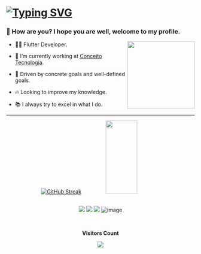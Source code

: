 <h1> <a href="https://git.io/typing-svg"><img src="https://readme-typing-svg.demolab.com?font=Fira+Code&size=26&pause=1000&random=false&width=435&lines=Hi+there%2C+I'm+Matheus+Hora" alt="Typing SVG" /></a> </h1>

<h3>🤙 How are you? I hope you are well, welcome to my profile.</h3>

<img height="180em" align="right" src="https://user-images.githubusercontent.com/59374587/153518639-7a26f075-9621-4c47-bae8-e46c957d09a7.png"/>

<p>

- 👨‍💻 Flutter Developer.

- 🔭 I’m currently working at [Conceito Tecnologia](https://conceitotecnologia.com/).

- 👊 Driven by concrete goals and well-defined goals.

- 🔥 Looking to improve my knowledge.
  
- 📚 I always try to excel in what I do.


</p>

---

<p>
<div align="center">  
  <a href="https://git.io/streak-stats"><img src="https://streak-stats.demolab.com?user=Matheus-hora48&theme=meta-dark&border_radius=16&date_format=j%20M%5B%20Y%5D&mode=weekly" alt="GitHub Streak" /></a> 
  <img width="41%" height="195px" src="https://github-readme-stats.vercel.app/api/top-langs/?username=matheus-hora48&layout=compact&hide_border=true&title_color=e8eaea&text_color=e8eaea&bg_color=0d1117" />
</div>


  
  ##
 
<div  align="center"> 

  
  <a href="https://www.instagram.com/matheus11hora/" target="_blank"><img src="https://img.shields.io/badge/-Instagram-%23E4405F?style=for-the-badge&logo=instagram&logoColor=white" target="_blank"></a>
  <a href = "mailto:matheus11hora@gmail.com"><img src="https://img.shields.io/badge/-Gmail-%23333?style=for-the-badge&logo=gmail&logoColor=white" target="_blank"></a>
  <a href="https://www.linkedin.com/in/matheus-hora-07a7a221b/" target="_blank"><img src="https://img.shields.io/badge/-LinkedIn-%230077B5?style=for-the-badge&logo=linkedin&logoColor=white" target="_blank"></a>
  ![image](https://www.codewars.com/users/mhora48/badges/micro)

 
</div>

<div align="center">
<br><p align="centre"><b>Visitors Count</b></p>  
<p align="center"><img align="center" src="https://profile-counter.glitch.me/{matheus-hora48}/count.svg" /></p> 
<br></div>
